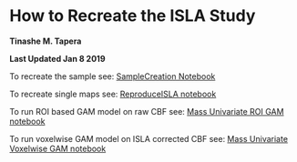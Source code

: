 # How to Recreate the ISLA Study

**Tinashe M. Tapera**

**Last Updated Jan 8 2019**

To recreate the sample see: [SampleCreation Notebook](n1601_SampleCreationNotebook.md)

To recreate single maps see: [ReproduceISLA notebook](ReproduceISLA.md)

To run ROI based GAM model on raw CBF see: [Mass Univariate ROI GAM notebook](MassUnivariate_Regional.md)

To run voxelwise GAM model on ISLA corrected CBF see: [Mass Univariate Voxelwise GAM notebook](MassUnivariate_Voxelwise.md)
